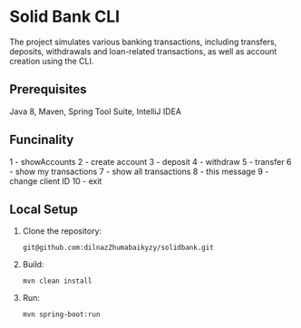 # Solid Bank CLI
The project simulates various banking transactions, including transfers, deposits, withdrawals and loan-related transactions, as well as account creation using the CLI.
## Prerequisites
Java 8, Maven, Spring Tool Suite, IntelliJ IDEA
## Funcinality
1 - showAccounts
2 - create account
3 - deposit
4 - withdraw
5 - transfer
6 - show my transactions
7 - show all transactions
8 - this message
9 - change client ID
10 - exit
## Local Setup
1. Clone the repository:
   ```
   git@github.com:dilnazZhumabaikyzy/solidbank.git
   ```
2. Build:
   ```
   mvn clean install
   ```
3. Run:
   ```
   mvn spring-boot:run
   ```
